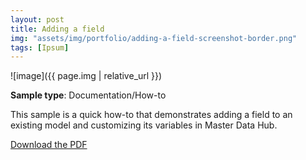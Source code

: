 ```yaml
---
layout: post
title: Adding a field
img: "assets/img/portfolio/adding-a-field-screenshot-border.png"
tags: [Ipsum]
---
```


![image]({{ page.img | relative_url }})

**Sample type**: Documentation/How-to

This sample is a quick how-to that demonstrates adding a field to an existing model and customizing its variables in Master Data Hub. 

<a href="https://raw.githubusercontent.com/bunnnnnnn/bunnnnnnn.github.io/main/_portfolio/boomi-adding-field.pdf" target="_blank">Download the PDF</a>

